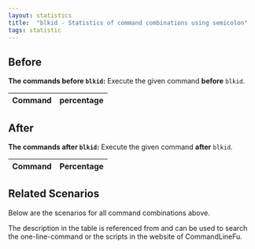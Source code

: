 ```yaml
---
layout: statistics
title:  "blkid - Statistics of command combinations using semicolon"
tags: statistic
---
```


## Before

__The commands before `blkid`:__  Execute the given command __before__ `blkid`.

| Command | percentage |
|--------|--------|



## After

__The commands after `blkid`:__ Execute the given command __after__ `blkid`.

| Command | Percentage | 
|-------|--------|



## Related Scenarios

Below are the scenarios for all command combinations above.

The description in the table is referenced from and can be used to search the one-line-command or the scripts in the website of CommandLineFu.




